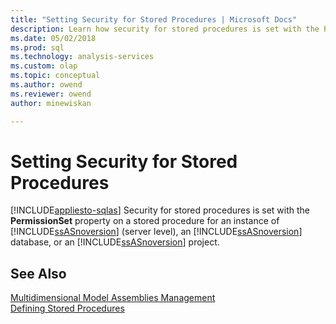 ```yaml
---
title: "Setting Security for Stored Procedures | Microsoft Docs"
description: Learn how security for stored procedures is set with the PermissionSet property on a stored procedure.
ms.date: 05/02/2018
ms.prod: sql
ms.technology: analysis-services
ms.custom: olap
ms.topic: conceptual
ms.author: owend
ms.reviewer: owend
author: minewiskan

---
```

# Setting Security for Stored Procedures
[!INCLUDE[appliesto-sqlas](../includes/appliesto-sqlas.md)]
  Security for stored procedures is set with the **PermissionSet** property on a stored procedure for an instance of [!INCLUDE[ssASnoversion](../includes/ssasnoversion-md.md)] (server level), an [!INCLUDE[ssASnoversion](../includes/ssasnoversion-md.md)] database, or an [!INCLUDE[ssASnoversion](../includes/ssasnoversion-md.md)] project.  
  
## See Also  
 [Multidimensional Model Assemblies Management](../../analysis-services/multidimensional-models/multidimensional-model-assemblies-management.md)   
 [Defining Stored Procedures](../../analysis-services/multidimensional-models-extending-olap-stored-procedures/defining-stored-procedures.md)  
  
  
